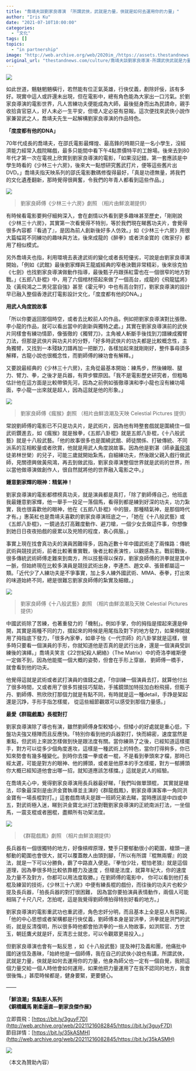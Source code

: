 ```yaml
---
title: "喬靖夫談劉家良導演　「所謂武俠，武就是力量，俠就是如何去運用你的力量」"
author: "Iris Ku"
date: "2021-07-10T10:00:00"
categories:
  - "文化"
tags: []
topics:
  - "in partnership"
image: "http://web.archive.org/web/2020im_/https://assets.thestandnews.com/media/photos/20210709-04.png"
original_url: "thestandnews.com/culture/喬靖夫談劉家良導演-所謂武俠武就是力量俠就是如何去運用你的力量"
---
```

![](http://web.archive.org/web/2020im_/https://assets.thestandnews.com/media/photos/20210709-04.png)

如此世道，魑魅魍魎橫行，若然能有位正氣英雄，行俠仗義，剷除奸佞，該有多好。現實中這人或許還未出現，但在電影中，總有角色能為大家出一口污氣。於劉家良導演的電影世界，凡人苦練功夫便能成為大師，最後挺身而出為民請命，親手收拾貪官惡人，好人未必一生平安，但壞人定必惡有惡報。這次便找來武俠小說作家兼習武之人，喬靖夫先生一起解構劉家良導演的作品特色。

**「度度都有他的****DNA****」**

70年代成長的喬靖夫，在邵氏電影最輝煌、最高鋒的時期只是一名小學生，沒經濟能力經常入戲院睇戲，最多只能間中看下午4點票價特平的工餘場。後來去到80年代才第一次在電視上欣賞到劉家良導演的電影，「如果沒記錯，第一套應該是中學生時看的《少林三十六房》，後來大一點想研究舊武打片，便等這些舊片出DVD。」喬靖夫指天映系列的邵氏電影數碼修復得最好，「真是功德無量，將我們的文化遺產翻新，那時覺得很興奮，令我們的年青人都看到這些作品。」

![](http://web.archive.org/web/2020im_/https://assets.thestandnews.com/media/photos/177036d_tKqA4_s8dnXbK.jpg)
> 劉家良師傅《少林三十六房》劇照 （相片由鮮浪潮提供）

有時候看電影要夠仔細夠深入，會在劇情以外看到更多趣味甚至歷史，「剛剛說《少林三十六房》，其實第一次看覺得不特別，等於我們現在睇舊功夫片，會覺得很多內容都『看過了』，是因為前人創新後好多人仿效。」如《少林三十六房》用很大篇幅寫不同練功的趣味與方法，後來成龍的《醉拳》或者洪金寶的《敗家仔》都用了相似模式。

另外喬靖夫也指，利用環境去表達武術的變化或者長短優劣，可說是由劉家良導演開始，「例如《武館》最後劉家輝與王龍威經典的窄巷決戰非常精彩，後來徐克拍《七劍》也找劉家良導演做動作指導，最後甄子丹跟孫紅雷也在一個很窄的地方對戰。」《五郎八卦棍》中，用了六個棺材搭起來做了一個高台，成龍的《飛龍猛將》及《黃飛鴻之二男兒當自強》甚至《霍元甲》中也有高台對打，劉家良導演的設計早已融入整個香港武打電影設計文化，「度度都有他的DNA。」

**用武人角度說故事**

「所以你要返回那個時空，或者去比較前人的作品，例如把劉家良導演對比張徹、李小龍的作品，就可以看出當中的創新與獨特之處。」其實在劉家良導演前的武俠片同樣會有練功情節，像張徹的《獨臂刀》，主角被人斬斷手後找到刀譜練成獨臂刀法，但那是武俠片與功夫片的分野，「好多時武俠片的功夫都是比較概念性，主角獨臂，又找到一本殘缺刀譜再加一把斷刀，各樣加起來就剛剛好，整件事毋須多解釋，古龍小說也很概念性，而劉師傅的練功會有解釋。」

又要說最經典的《少林三十六房》，主角從最基本開始：練馬步，然後練眼、腿力、臂力、拳，之後才是兵器，有齊步驟原因。「我不是電影歷史研究者，但粗略估計他在這方面是比較帶領先河，因為之前例如張徹導演和李小龍也沒有練功場面，李小龍一出來就是超人，因為這就是他的形象。」

![](http://web.archive.org/web/2020im_/https://assets.thestandnews.com/media/photos/E58A89E5AEB6E889AFE5B8ABE58285_E3808AE7988BE78CB4E3808BE58A87E785A72028_CeRQrZ1.jpg)
> 劉家良師傅《瘋猴》劇照 （相片由鮮浪潮及天映 Celestial Pictures 提供）

常說劉師傅的電影已不只是功夫片，是武術片，因為他有時整套戲就是圍繞住一個武術鑽進去，如《瘋猴》就是猴拳，《五郎八卦棍》就是五郎八卦棍，《十八般武藝》就是十八般武藝。「他的故事很多也是圍繞武館、師徒關係、打破傳統、不同派系的互相較量或者欣賞，他就是用武人角度說故事。因為他是劉湛（師承[黃飛鴻](http://web.archive.org/web/20211216082845/https://zh.wikipedia.org/wiki/%E9%BB%83%E9%A3%9B%E9%B4%BB)徒弟林世榮）的兒子，可能三歲就開始紮馬，自細練功夫，然後跟父親入戲行做武師，見關德興做黃飛鴻，再去到做武指，劉家良導演整個世界就是武術的世界，所以當他做導演做創作人，很自然就將他的世界融入電影之中。」

**鍾意劉家輝的眼神：精氣神！**

劉家良導演的電影都標榜真功夫，就是演員都是真打，「除了劉師傅自己，他班底我最鍾意劉家輝，他一舉手一投足一落個馬，看得到都是練到好深的功夫，功力紮實，我也很喜歡他的眼神，他在《五郎八卦棍》中的狠，那種精氣神，是那個時代才有。」惠英紅也是喬靖夫喜歡的劉家良導演班底之一，「她在《十八般武藝》或《五郎八卦棍》，一鏡過去打高難度動作、避刀槍，一個少女去做這件事，你想像到她日日夜夜拍戲的疲累以及兇險的程度，衷心佩服。」

事實上現在找會真功夫的演員困難得多，因為近數十年中國武術走了兩條路：傳統武術與競技武術，前者比較著重實戰，後者比較表演性，以觀感為主。戰前戰後，很多傳統武術師傅走難來到南方，所以技藝得以保存，劉家良師傅的洪拳就是其中一脈，但始終現在比較多演員是競技武術出身，李連杰、趙文卓、張晉都屬這一類。「近代少了人練功夫是不爭事實，加上多人練外國武術、MMA、泰拳，打出來的味道始終不同，總是很難忘劉家良師傅的紮實及細緻。」

![](http://web.archive.org/web/2020im_/https://assets.thestandnews.com/media/photos/E58A89E5AEB6E889AFE5B8ABE58285_E3808AE58D81E585ABE888ACE6ADA6E8979DE380_pOB7lvi.jpg)
> 劉家良師傅《十八般武藝》劇照 （相片由鮮浪潮及天映 Celestial Pictures 提供）

中國武術除了苦練，也著重發力的「機制」。例如手掌，你的拇指是摺起來還是伸開，其實是兩種不同的力，摺起來的時候是用尾指及對下的地方發力，如果伸開就用了拇指底下發力，「很多內家拳，如章子怡《一代宗師》的八卦掌就是這樣，很多時只要看一個演員的手形，你就知道他是否真的是武行出身，還是一個演員受訓練後的演繹。」喬靖夫笑言《22世紀殺人網絡》（The Matrix）中的奇洛李維斯便一定做不到，因為他能擺一個大概的姿勢，但會在手形上穿崩， 劉師傅一橋手，就會看到他的功夫。

他覺得這就是武術或者武打演員的值錢之處，「你訓練一個演員去打，就算他付出了很多時間，又或者用了很多剪接技巧幫助，手搖鏡頭加特技加白粉飛揚，但甄子丹、劉師傅、熊欣欣打那個力就是有點不同，有時就是這一種detail，手踭是架起還是沉踭，手形手指怎樣擺， 從這些細節觀眾可以感受到那個力量感。」

**最愛《****群龍戲鳳****》長棍對打**

劉家良導演除了導也有演，雖然劉師傅身型較矮小，但矮小的好處就是重心低，下盤功夫強又穩陣而且反應快。「特別你看到他的兵器對打，快而綿密，速度當然是重點，但武術上來說怎樣做到快是跟法度有關。當你練熟了之後，已經知道這樣擺手，對方可以從多少個角度進攻，這樣是一種武術上的特色，當你打得夠多，你已知來勢會有幾多種變化。到時你去擋一拳或者一棍，不是看到拳頭來才檔，那時已經太遲，可能是對方的眼神、他的膊頭，或者是他原本的手怎樣擺，對方一郁膊頭你大概已經知道他會出哪一招，就知道應該怎樣擋。」這就是武人的經驗。

在喬靖夫心中，覺得劉家良導演用長兵器最好睇，「我們叫做單頭棍， 其實就是槍法，印象最深刻是由洪金寶執導並主演的《群龍戲鳳》，劉家良導演客串一角同洪金寶有一場長棍對打。」這套戲喬靖夫是跟一班師兄弟去睇，當時應該是中四或中五，對武術極入迷，睇到洪金寶北派打法對戰劉家良導演的正統南派打法，一坐個馬，一震支棍或者圈棍，盡顯所有功架法度。

![](http://web.archive.org/web/2020im_/https://assets.thestandnews.com/media/photos/20201105_132617_ffpeAziDIt_p_720_405.jpeg)
> 《群龍戲鳳》劇照 （相片由鮮浪潮提供）

長兵器有一個很獨特的地方，好像槓桿原理，雙手只要郁動很小的範圍，槍頭一邊郁動的範圍也會很大，就可以覆蓋敵人由頭到腳，「所以有所謂『棍無兩響』的說法，就是一下可以分勝負，霸了中路直入便是。『拳怕少壯，棍怕老狼』就是這個道理，因為拳很多時比較依靠體力及速度 ，但槍是法度，就算年紀大，你的速度及力量不及對方，你都可以用法度取勝。」在劉師傅的電影中， 你可以看到他打長棍及練習的技術，《少林三十六房》中便有練長棍的戲份，而往後的功夫片也較少提及長兵器，「拍長兵器的對打很困難， 因為當你要拍演員表情動作，兩個人可能相隔了十尺八尺，怎拍呢，這是我覺得劉師傅拍得特別好看的地方。」

劉家良導演的電影重武功也重武德，角色忠奸分明，而且基本上全是惡人有惡報，「他的中心思想或者架構都是行俠仗義，劉師傅本身是習洪拳，洪拳就是洪門的武術，就是反清復明，所以很多時他都會拍洪拳的一些人物故事，如洪熙官、方世玉，朝廷鷹犬就是奸，反清志士就忠，可以令觀眾更易投入。」

但劉家良導演也會有一點反思 ，如《十八般武藝》提及神打及義和團，他痛批中國的迷信及愚昧，「始終他是一個師傅，我在自己的武俠小說也有講，所謂武俠，武就是力量，俠就是如何去運用你的力量，他身為師父也一定有一個自覺，我把這個力量交給一個人時他會如何運用，如果他把力量運用了在我不認同的地方，我會很後悔。」甚麼時候都是，健身要緊，更要健心。

——

**「鮮浪潮」焦點影人系列  
《銅橋鐵馬 剛柔逼直—劉家良傑作展》**

立即買飛：[https://bit.ly/3guyF7D](http://web.archive.org/web/20211216082845/https://bit.ly/3guyF7D)  
節目詳情：[https://bit.ly/35kASMH](http://web.archive.org/web/20211216082845/https://bit.ly/35kASMH)

![](http://web.archive.org/web/2020im_/https://assets.thestandnews.com/media/photos/%E6%96%B0%E6%94%BE%E6%98%A0%E6%99%82%E9%96%93%E8%A1%A8%E5%8F%8A%E5%BA%A7%E8%AB%87_v21024_1.jpg)

（本文為贊助內容）